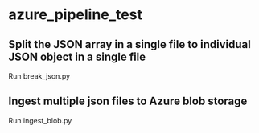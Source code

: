 # azure_pipeline_test

## Split the JSON array in a single file to individual JSON object in a single file
Run break_json.py

## Ingest multiple json files to Azure blob storage
Run ingest_blob.py
